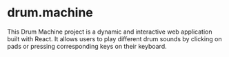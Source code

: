 # drum.machine
This Drum Machine project is a dynamic and interactive web application built with React. It allows users to play different drum sounds by clicking on pads or pressing corresponding keys on their keyboard. 
